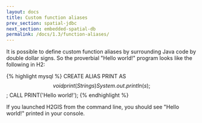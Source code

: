 ```yaml
---
layout: docs
title: Custom function aliases
prev_section: spatial-jdbc
next_section: embedded-spatial-db
permalink: /docs/1.3/function-aliases/
---
```


It is possible to define custom function aliases by surrounding Java code by
double dollar signs.  So the proverbial "Hello world!" program looks like the
following in H2:

{% highlight mysql %}
CREATE ALIAS PRINT AS $$ void print(String s) {
    System.out.println(s); } $$;
CALL PRINT('Hello world!');
{% endhighlight %}

If you launched H2GIS from the command line, you should see "Hello world!"
printed in your console.
